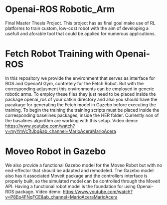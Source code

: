 # Openai-ROS Robotic_Arm
Final Master Thesis Project. 
This project has as final goal make use of RL platforms to train custom, low-cost robot with the aim of developing a usefull and aforable tool that could be applied for numerous applications.

# Fetch Robot Training with Openai-ROS
In this repository we provide the environment that serves as interface for ROS and OpenaAI Gym, contretely for the Fetch Robot. But with the corresponding adjusment this environments can be employed in generic robotic arms. To employ these files they just need to be placed inside the package openai_ros of your catkin directory and also you should have the pacakage for generating the Fetch model in Gazebo before executing the training. To begin the training the training scripts must be placed inside the corresponding baselines packages, inside the HER folder. 
Currently non of the basalines algorithm are working with this setup.
Video demo: https://www.youtube.com/watch?v=myYmVcTtJbg&ab_channel=MarioAceraMarioAcera

# Moveo Robot in Gazebo
We also provide a functional Gazebo model for the Moveo Robot but with no end-effector that should be adapted and remodeled. The Gazebo model also has it associated Moveit package and the controllers interface is properly built, so the simulated model can be controlled through the Moveit API. Having a functional robot model is the foundation for using Openai-ROS package.
Video demo: https://www.youtube.com/watch?v=P8Ep4FNqFCE&ab_channel=MarioAceraMarioAcera
